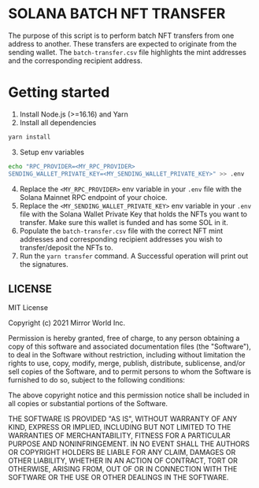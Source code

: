 # SOLANA BATCH NFT TRANSFER

The purpose of this script is to perform batch NFT transfers from one address to another. These transfers are expected
to originate from the sending wallet. The `batch-transfer.csv` file highlights the mint addresses and the corresponding
recipient address.

# Getting started
1. Install Node.js (>=16.16) and Yarn
2. Install all dependencies
```bash
yarn install
```
3. Setup env variables
```bash
echo "RPC_PROVIDER=<MY_RPC_PROVIDER>
SENDING_WALLET_PRIVATE_KEY=<MY_SENDING_WALLET_PRIVATE_KEY>" >> .env
```
4. Replace the `<MY_RPC_PROVIDER>` env variable in your `.env` file with the Solana Mainnet RPC endpoint of your choice.
5. Replace the `<MY_SENDING_WALLET_PRIVATE_KEY>` env variable in your `.env` file with the Solana Wallet Private Key that holds the NFTs you want to transfer. Make sure this wallet is funded and has some SOL in it.
6. Populate the `batch-transfer.csv` file with the correct NFT mint addresses and corresponding recipient addresses you wish to transfer/deposit the NFTs to.
7. Run the `yarn transfer` command. A Successful operation will print out the signatures.

## LICENSE
MIT License

Copyright (c) 2021 Mirror World Inc.

Permission is hereby granted, free of charge, to any person obtaining a copy
of this software and associated documentation files (the "Software"), to deal
in the Software without restriction, including without limitation the rights
to use, copy, modify, merge, publish, distribute, sublicense, and/or sell
copies of the Software, and to permit persons to whom the Software is
furnished to do so, subject to the following conditions:

The above copyright notice and this permission notice shall be included in all
copies or substantial portions of the Software.

THE SOFTWARE IS PROVIDED "AS IS", WITHOUT WARRANTY OF ANY KIND, EXPRESS OR
IMPLIED, INCLUDING BUT NOT LIMITED TO THE WARRANTIES OF MERCHANTABILITY,
FITNESS FOR A PARTICULAR PURPOSE AND NONINFRINGEMENT. IN NO EVENT SHALL THE
AUTHORS OR COPYRIGHT HOLDERS BE LIABLE FOR ANY CLAIM, DAMAGES OR OTHER
LIABILITY, WHETHER IN AN ACTION OF CONTRACT, TORT OR OTHERWISE, ARISING FROM,
OUT OF OR IN CONNECTION WITH THE SOFTWARE OR THE USE OR OTHER DEALINGS IN THE
SOFTWARE.